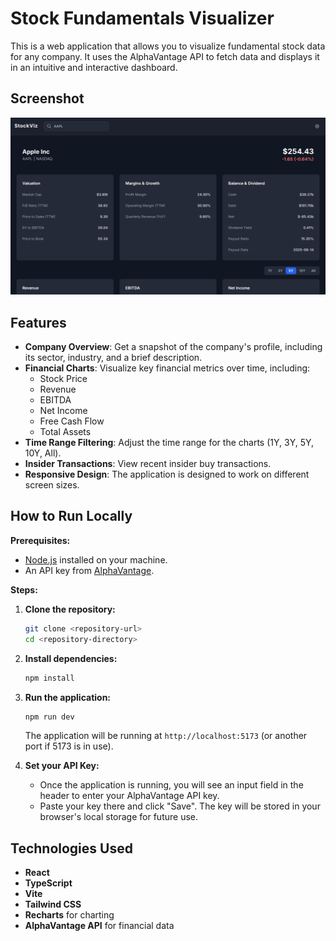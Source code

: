 # Stock Fundamentals Visualizer

This is a web application that allows you to visualize fundamental stock data for any company. It uses the AlphaVantage API to fetch data and displays it in an intuitive and interactive dashboard.

## Screenshot

![Application Screenshot](assets/homepage.png)

## Features

- **Company Overview**: Get a snapshot of the company's profile, including its sector, industry, and a brief description.
- **Financial Charts**: Visualize key financial metrics over time, including:
  - Stock Price
  - Revenue
  - EBITDA
  - Net Income
  - Free Cash Flow
  - Total Assets
- **Time Range Filtering**: Adjust the time range for the charts (1Y, 3Y, 5Y, 10Y, All).
- **Insider Transactions**: View recent insider buy transactions.
- **Responsive Design**: The application is designed to work on different screen sizes.

## How to Run Locally

**Prerequisites:**

- [Node.js](https://nodejs.org/) installed on your machine.
- An API key from [AlphaVantage](https://www.alphavantage.co/support/#api-key).

**Steps:**

1.  **Clone the repository:**
    ```bash
    git clone <repository-url>
    cd <repository-directory>
    ```

2.  **Install dependencies:**
    ```bash
    npm install
    ```

3.  **Run the application:**
    ```bash
    npm run dev
    ```
    The application will be running at `http://localhost:5173` (or another port if 5173 is in use).

4.  **Set your API Key:**
    - Once the application is running, you will see an input field in the header to enter your AlphaVantage API key.
    - Paste your key there and click "Save". The key will be stored in your browser's local storage for future use.

## Technologies Used

- **React**
- **TypeScript**
- **Vite**
- **Tailwind CSS**
- **Recharts** for charting
- **AlphaVantage API** for financial data
